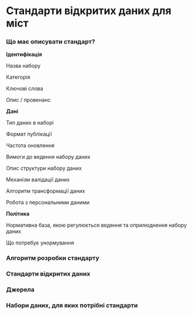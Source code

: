 # Стандарти відкритих даних для міст

### Що має описувати стандарт?

**Ідентифікація**

Назва набору

Категорія

Ключові слова

Опис / провенанс

**Дані**

Тип даних в наборі

Формат публікації

Частота оновлення

Вимоги до ведення набору даних

Опис структури набору даних

Механізм валідації даних

Алгоритм трансформації даних

Робота з персональними даними

**Політика**

Нормативна база, якою регулюється ведення та оприлюднення набору даних

Що потребує унормування


### Алгоритм розробки стандарту

### Стандарти відкритих даних

### Джерела

### Набори даних, для яких потрібні стандарти
